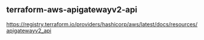 ## terraform-aws-apigatewayv2-api

https://registry.terraform.io/providers/hashicorp/aws/latest/docs/resources/apigatewayv2_api


